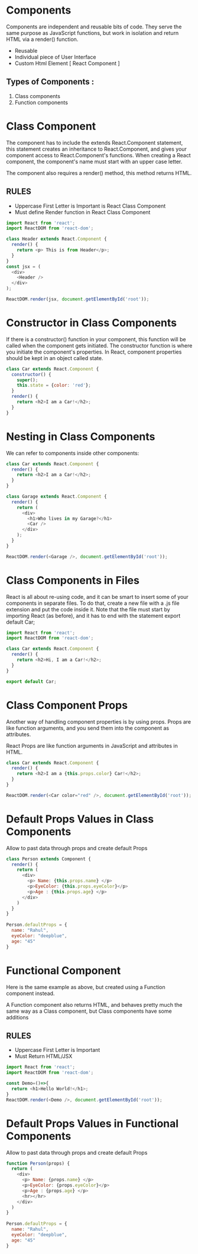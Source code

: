 # Components

Components are independent and reusable bits of code. They serve the same purpose as JavaScript functions, but work in isolation and return HTML via a render() function.

- Reusable
- Individual piece of User Interface
- Custom Html Element [ React Component ]
## Types of Components :

1. Class components
2. Function components
# Class Component

The component has to include the extends React.Component statement, this statement creates an inheritance to React.Component, and gives your component access to React.Component's functions.
When creating a React component, the component's name must start with an upper case letter.

The component also requires a render() method, this method returns HTML.
## RULES

- Uppercase First Letter is Important is React Class Component
- Must define Render function in React Class Component

```js
import React from 'react';
import ReactDOM from 'react-dom';

class Header extends React.Component {
  render() {
    return <p> This is from Header</p>;
  }
}
const jsx = (
  <div>
    <Header />
  </div>
);

ReactDOM.render(jsx, document.getElementById('root'));
```
# Constructor in Class Components

If there is a constructor() function in your component, this function will be called when the component gets initiated. The constructor function is where you initiate the component's properties. In React, component properties should be kept in an object called state.

```js
class Car extends React.Component {
  constructor() {
    super();
    this.state = {color: 'red'};
  }
  render() {
    return <h2>I am a Car!</h2>;
  }
}
```

# Nesting in Class Components

We can refer to components inside other components:

```js
class Car extends React.Component {
  render() {
    return <h2>I am a Car!</h2>;
  }
}

class Garage extends React.Component {
  render() {
    return (
      <div>
        <h1>Who lives in my Garage?</h1>
        <Car />
      </div>
    );
  }
}

ReactDOM.render(<Garage />, document.getElementById('root'));
```

# Class Components in Files

React is all about re-using code, and it can be smart to insert some of your components in separate files.
To do that, create a new file with a .js file extension and put the code inside it.
Note that the file must start by importing React (as before), and it has to end with the statement export default Car;

```js
import React from 'react';
import ReactDOM from 'react-dom';

class Car extends React.Component {
  render() {
    return <h2>Hi, I am a Car!</h2>;
  }
}

export default Car;
```

# Class Component Props

Another way of handling component properties is by using props. Props are like function arguments, and you send them into the component as attributes.

React Props are like function arguments in JavaScript and attributes in HTML.

```js
class Car extends React.Component {
  render() {
    return <h2>I am a {this.props.color} Car!</h2>;
  }
}

ReactDOM.render(<Car color="red" />, document.getElementById('root'));
```

# Default Props Values in Class Components

Allow to past data through props and create default Props

```javascript
class Person extends Component {
  render() {
    return (
      <div>
        <p> Name: {this.props.name} </p>
        <p>EyeColor: {this.props.eyeColor}</p>
        <p>Age : {this.props.age} </p>
      </div>
    )
  }
}
  
Person.defaultProps = {
  name: "Rahul",
  eyeColor: "deepblue",
  age: "45"
}
```
# Functional Component

Here is the same example as above, but created using a Function component instead.

A Function component also returns HTML, and behaves pretty much the same way as a Class component, but Class components have some additions

## RULES
- Uppercase First Letter is Important 
- Must Return HTML/JSX

```js
import React from 'react';
import ReactDOM from 'react-dom';

const Demo=()=>{
  return <h1>Hello World!</h1>;
}
ReactDOM.render(<Demo />, document.getElementById('root'));
```

# Default Props Values in Functional Components

Allow to past data through props and create default Props
```js
function Person(props) {
  return (
    <div>
      <p> Name: {props.name} </p>
      <p>EyeColor: {props.eyeColor}</p>
      <p>Age : {props.age} </p>
      <hr></hr>
    </div>
  )
}
  
Person.defaultProps = {
  name: "Rahul",
  eyeColor: "deepblue",
  age: "45"
}
```
